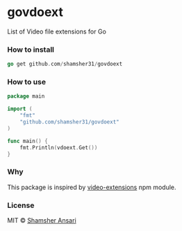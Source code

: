 # govdoext
List of Video file extensions for Go

### How to install
```go
go get github.com/shamsher31/govdoext
```

### How to use
```go
package main

import (
	"fmt"
	"github.com/shamsher31/govdoext"
)

func main() {
	fmt.Println(vdoext.Get())
}
```

### Why
This package is inspired by [video-extensions](https://www.npmjs.com/package/video-extensions) npm module.

### License
MIT © [Shamsher Ansari](https://github.com/shamsher31)
